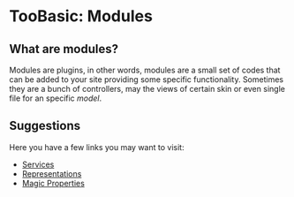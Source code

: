 # TooBasic: Modules
## What are modules?
Modules are plugins, in other words, modules are a small set of codes that can be
added to your site providing some specific functionality.
Sometimes they are a bunch of controllers, may the views of certain skin or even
single file for an specific _model_.




## Suggestions
Here you have a few links you may want to visit:

* [Services](services.md)
* [Representations](representations.md)
* [Magic Properties](magicprop.md)
